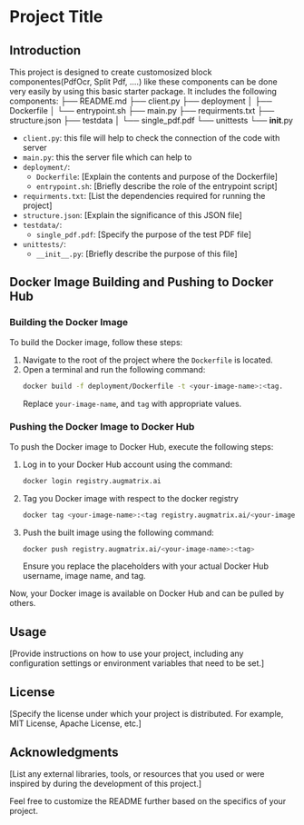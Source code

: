 # Project Title

## Introduction
This project is designed to create customosized block componentes(PdfOcr, Split Pdf, ....) like these components can be done very easily by using this basic starter package. It includes the following components:
├── README.md
├── client.py
├── deployment
│   ├── Dockerfile
│   └── entrypoint.sh
├── main.py
├── requirments.txt
├── structure.json
├── testdata
│   └── single_pdf.pdf
└── unittests
    └── __init__.py

- `client.py`: this file will help to check the connection of the code with server
- `main.py`: this the server file which can help to 
- `deployment/`:
  - `Dockerfile`: [Explain the contents and purpose of the Dockerfile]
  - `entrypoint.sh`: [Briefly describe the role of the entrypoint script]
- `requirments.txt`: [List the dependencies required for running the project]
- `structure.json`: [Explain the significance of this JSON file]
- `testdata/`:
  - `single_pdf.pdf`: [Specify the purpose of the test PDF file]
- `unittests/`:
  - `__init__.py`: [Briefly describe the purpose of this file]

## Docker Image Building and Pushing to Docker Hub

### Building the Docker Image
To build the Docker image, follow these steps:

1. Navigate to the root of the project where the `Dockerfile` is located.
2. Open a terminal and run the following command:
   ```bash
   docker build -f deployment/Dockerfile -t <your-image-name>:<tag.
   ```
   Replace  `your-image-name`, and `tag` with appropriate values.

### Pushing the Docker Image to Docker Hub
To push the Docker image to Docker Hub, execute the following steps:

1. Log in to your Docker Hub account using the command:
   ```bash
   docker login registry.augmatrix.ai 
   ```
2. Tag you Docker image with respect to the  docker registry 
	```bash 
	docker tag <your-image-name>:<tag registry.augmatrix.ai/<your-image-name>:<tag>>
	```
3. Push the built image using the following command:

   ```bash
   docker push registry.augmatrix.ai/<your-image-name>:<tag>
   ```
   Ensure you replace the placeholders with your actual Docker Hub username, image name, and tag.

Now, your Docker image is available on Docker Hub and can be pulled by others.

## Usage
[Provide instructions on how to use your project, including any configuration settings or environment variables that need to be set.]

## License
[Specify the license under which your project is distributed. For example, MIT License, Apache License, etc.]

## Acknowledgments
[List any external libraries, tools, or resources that you used or were inspired by during the development of this project.]

Feel free to customize the README further based on the specifics of your project.
